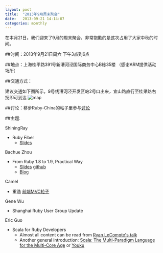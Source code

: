 ```yaml
---
layout: post
title:  "2013年9月周末聚会"
date:   2013-09-21 14:14:07
categories: monthly
---
```


在本月21日，我们迎来了9月的周末聚会，非常抱歉的是这次占用了大家中秋的时间。

##时间：2013年9月21日周六 下午3点到6点

##地点：上海桂平路391号新漕河泾国际商务中心B栋35楼 （感谢ARM提供活动场所）

##交通方式：

建议交通如下图所示，9号线漕河泾开发区站2号口出来，宜山路直行至桂果路右拐即可到达
![map](http://l.ruby-china.org/photo/8ed0715c770b7b5cf01b88af7c428eb1.png)

##讨论：移步Ruby-China的帖子里参与[讨论][discuss]

##主题:

ShiningRay

* Ruby Fiber
  * [Slides](https://speakerdeck.com/shiningray/fiber-and-em-synchrony)

Bachue Zhou

* From Ruby 1.8 to 1.9, Practical Way
  * [Slides](http://bachue.github.io/slides-for-diff-rb18-rb19) [github](https://github.com/bachue/slides-for-diff-rb18-rb19)
  * [Blog](http://bachue.is-programmer.com/posts/40540.html)

Camel

* 重造 [前端MVC轮子][mvc]

Gene Wu

* Shanghai Ruby User Group Update

Eric Guo

* Scala for Ruby Developers
	* Almost all content can be read from [Ryan LeCompte's talk](http://parleys.com/play/51c178ece4b0d38b54f46217)
	* Another general introduction: [Scala: The Multi-Paradigm Language for the Multi-Core Age](http://youtu.be/gD6GPBOdfXI) or [Youku](http://v.youku.com/v_show/id_XNjEzOTEyNzM2.html)



[discuss]: http://ruby-china.org/topics/14059
[mvc]: https://github.com/camsong/yui.rocket
